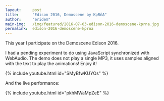 ```yaml
---
layout:     post
title:      "Edison 2016, Demoscene by KpRñA"
author:     "eridem"
main-img:   /img/featured/2016-07-03-edison-2016-demoscene-kprna.jpg
permalink:  edison-2016-demoscene-kprna
---
```


This year I participate on the Demoscene Edison 2016.

I had a pending experiment to do using JavaScript synchronized with WebAudio. The demo does not play a single MP3, it uses samples aligned with the text to play the animations! Enjoy it!

{% include youtube.html id="SMyBfwKUYOs" %}

And the live performance:

{% include youtube.html id="pkhMWaMpZeE" %}